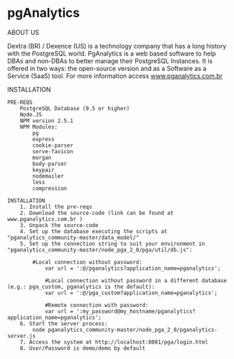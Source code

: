 # pgAnalytics

ABOUT US

Dextra (BR) / Dexence (US) is a technology company that has a long history with the PostgreSQL world. PgAnalytics is a web based software to help DBAs and non-DBAs to better manage their PostgreSQL Instances. It is offered in two ways: the open-source version and as a Software as a Service (SaaS) tool. For more information access www.pganalytics.com.br

INSTALLATION

	PRE-REQS
		PostgreSQL Database (9.5 or higher)
		Node.JS
		NPM version 2.5.1
		NPM Modules:
			pg
			express
			cookie-parser
			serve-favicon
			morgan
			body-parser
			keypair
			nodemailer
			less
			compression

	INSTALLATION
		1. Install the pre-reqs
		2. Download the source-code (link can be found at www.pganalytics.com.br )
		3. Unpack the source-code
		4. Set up the database executing the scripts at "pganalytics_community-master/data_model/"
		5. Set up the connection string to suit your environment in "pganalytics_community-master/node_pga_2_0/pga/util/db.js":
			
			#Local connection without password:
		        var url = ':@/pganalytics?application_name=pganalytics';

		        #Local connection without password in a different database (e.g.: pga_custom, pganalytics is the default):
		        var url = ':@/pga_custom?application_name=pganalytics';

		        #Remote connection with password:
		        var url = ':my_password@my_hostname/pganalytics?application_name=pganalytics';
		6. Start the server process:
			node pganalytics_community-master/node_pga_2_0/pganalytics-server.js
		7. Access the system at http://localhost:8081/pga/login.html
		8. User/Password is demo/demo by default
